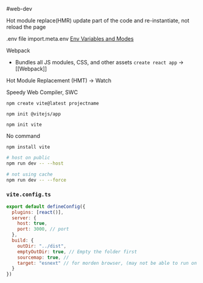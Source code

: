 #web-dev

Hot module replace(HMR)
update part of the code and re-instantiate, not reload the page

.env file import.meta.env [Env Variables and Modes](https://vitejs.dev/guide/env-and-mode.html)

Webpack
-   Bundles all JS modules, CSS, and other assets
`create react app` → [[Webpack]]

Hot Module Replacement (HMT) → Watch

Speedy Web Compiler, SWC

```shell
npm create vite@latest projectname

npm init @vitejs/app

npm init vite
```
  
No command
```shell
npm install vite
```

``` sh
# host on public
npm run dev -- --host

# not using cache
npm run dev -- --force
```

### `vite.config.ts`
```jsx
export default defineConfig({
  plugins: [react()],
  server: {
	host: true,
	port: 3000, // port
  },
  build: {
	outDir: "../dist",
	emptyOutDir: true, // Empty the folder first
	sourcemap: true, // 
	target: "esnext" // for morden browser, (may not be able to run on some old browser)
  }
})
```